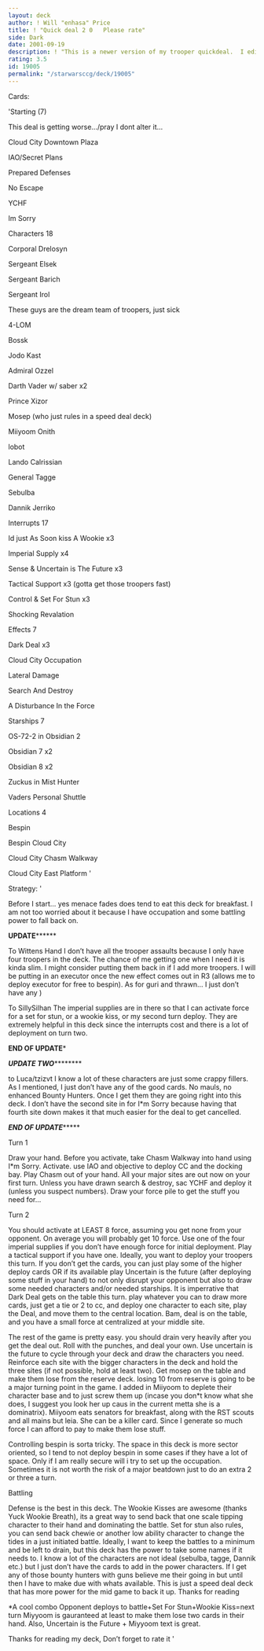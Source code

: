 ```yaml
---
layout: deck
author: ! Will "enhasa" Price
title: ! "Quick deal 2 0   Please rate"
side: Dark
date: 2001-09-19
description: ! "This is a newer version of my trooper quickdeal.  I edited out most of the troopers and put in some power characters to keep myself in control longer and have a better chance at battling while still setting up the deal fast."
rating: 3.5
id: 19005
permalink: "/starwarsccg/deck/19005"
---
```

Cards: 

'Starting (7)


This deal is getting worse.../pray I dont alter it...

Cloud City Downtown Plaza

IAO/Secret Plans

Prepared Defenses

No Escape

YCHF

Im Sorry


Characters 18

Corporal Drelosyn

Sergeant Elsek

Sergeant Barich

Sergeant Irol

These guys are the dream team of troopers, just sick

4-LOM

Bossk

Jodo Kast

Admiral Ozzel

Darth Vader w/ saber x2

Prince Xizor

Mosep (who just rules in a speed deal deck)

Miiyoom Onith

lobot

Lando Calrissian

General Tagge

Sebulba

Dannik Jerriko


Interrupts  17

Id just As Soon kiss A Wookie x3

Imperial Supply x4

Sense & Uncertain is The Future x3

Tactical Support x3 (gotta get those troopers fast)

Control & Set For Stun x3

Shocking Revalation


Effects  7

Dark Deal x3

Cloud City Occupation

Lateral Damage

Search And Destroy

A Disturbance In the Force


Starships  7

OS-72-2 in Obsidian 2

Obsidian 7 x2

Obsidian 8 x2

Zuckus in Mist Hunter

Vaders Personal Shuttle


Locations 4

Bespin

Bespin Cloud City

Cloud City Chasm Walkway

Cloud City East Platform '

Strategy: '

Before I start... yes menace fades does tend to eat this deck for breakfast.  I am not too worried about it because I have occupation and some battling power to fall back on.


**********************UPDATE****************************

To Wittens Hand  I don’t have all the trooper assaults because I only have four troopers in the deck.  The chance of me getting one when I need it is kinda slim. I might consider putting them back in if I add more troopers.  I will be putting in an executor once the new effect comes out in R3 (allows me to deploy executor for free to bespin).  As for guri and thrawn... I just don’t have any )


To SillySilhan  The imperial supplies are in there so that I can activate force for a set for stun, or a wookie kiss, or my second turn deploy.  They are extremely helpful in this deck since the interrupts cost and there is a lot of deployment on turn two.

********************END OF UPDATE*********************


*******************UPDATE TWO***************************

to Luca/tzizvt  I know a lot of these characters are just some crappy fillers.  As I mentioned, I just don’t have any of the good cards.  No mauls, no enhanced Bounty Hunters.  Once I get them they are going right into this deck.  I don’t have the second site in for I*m Sorry because having that fourth site down makes it that much easier for the deal to get cancelled.  

*******************END OF UPDATE************************


Turn 1


Draw your hand.  Before you activate, take Chasm Walkway into hand using I*m Sorry.  Activate.  use IAO and objective to deploy CC and the docking bay.  Play Chasm out of your hand.  All your major sites are out now on your first turn.  Unless you have drawn search & destroy, sac YCHF and deploy it (unless you suspect numbers).  Draw your force pile to get the stuff you need for...


Turn 2

You should activate at LEAST 8 force, assuming you get none from your opponent.  On average you will probably get 10 force.  Use one of the four imperial supplies if you don’t have enough force for initial deployment.  Play a tactical support if you have one.  Ideally, you want to deploy your troopers this turn.  If you don’t get the cards, you can just play some of the higher deploy cards OR if its available play Uncertain is the future (after deploying some stuff in your hand) to not only disrupt your opponent but also to draw some needed characters and/or needed starships.  It is imperrative that Dark Deal gets on the table this turn.  play whatever you can to draw more cards, just get a tie or 2 to cc, and deploy one character to each site, play the Deal, and move them to the central location.  Bam, deal is on the table, and you have a small force at centralized at your middle site.



The rest of the game is pretty easy.  you should drain very heavily after you get the deal out.  Roll with the punches, and deal your own.  Use uncertain is the future to cycle through your deck and draw the characters you need.  Reinforce each site with the bigger characters in the deck and hold the three sites (if not possible, hold at least two).  Get mosep on the table and make them lose from the reserve deck.  losing 10 from reserve is going to be a major turning point in the game.  I added in Miiyoom to deplete their character base and to just screw them up (incase you don*t know what she does, I suggest you look her up caus in the current metta she is a dominatrix).  Miiyoom eats senators for breakfast, along with the RST scouts and all mains but leia.  She can be a killer card.  Since I generate so much force I can afford to pay to make them lose stuff.  


Controlling bespin is sorta tricky.  The space in this deck is more sector oriented, so I tend to not deploy bespin in some cases if they have a lot of space.  Only if I am really secure will i try to set up the occupation.  Sometimes it is not worth the risk of a major beatdown just to do an extra 2 or three a turn.  


Battling  


Defense is the best in this deck.  The Wookie Kisses are awesome (thanks Yuck Wookie Breath), its a great way to send back that one scale tipping character to their hand and dominating the battle.  Set for stun also rules, you can send back chewie or another low ability character to change the tides in a just initiated battle.  Ideally, I want to keep the battles to a minimum and be left to drain, but this deck has the power to take some names if it needs to.  I know a lot of the characters are not ideal (sebulba, tagge, Dannik etc.) but I just don’t have the cards to add in the power characters.  If I get any of those bounty hunters with guns believe me their going in but until then I have to make due with whats available.  This is just a speed deal deck that has more power for the mid game to back it up.  Thanks for reading


*A cool combo  Opponent deploys to battle+Set For Stun+Wookie Kiss=next turn Miyyoom is gauranteed at least to make them lose two cards in their hand.  Also, Uncertain is the Future + Miyyoom text is great.


Thanks for reading my deck, Don’t forget to rate it   '

